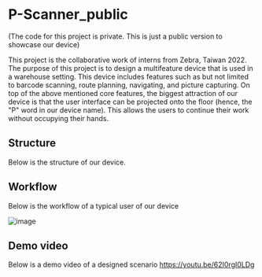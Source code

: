 # P-Scanner_public
(The code for this project is private. This is just a public version to showcase our device)

This project is the collaborative work of interns from Zebra, Taiwan 2022. The purpose of this project is to design a multifeature device that is used in a warehouse setting. 
This device includes features such as but not limited to barcode scanning, route planning, navigating, and picture capturing. 
On top of the above mentioned core features, the biggest attraction of our device is that the user interface can be projected onto the floor (hence, the "P" word in our device name). This allows the users to continue their work without occupying their hands.

## Structure 

Below is the structure of our device.

## Workflow

Below is the workflow of a typical user of our device

![image](https://user-images.githubusercontent.com/91099638/184587050-1804650d-d701-4b92-ab77-de3d548078c6.png)

## Demo video

Below is a demo video of a designed scenario
https://youtu.be/62I0rgI0LDg
